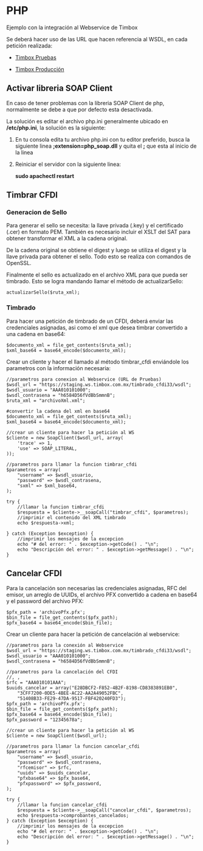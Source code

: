 # PHP
Ejemplo con la integración al Webservice de Timbox

Se deberá hacer uso de las URL que hacen referencia al WSDL, en cada petición realizada:

- [Timbox Pruebas](https://staging.ws.timbox.com.mx/timbrado_cfdi33/wsdl)

- [Timbox Producción](https://sistema.timbox.com.mx/timbrado_cfdi33/wsdl)

## Activar libreria SOAP Client
En caso de tener problemas con la libreria SOAP Client de php, normalmente se debe a que por defecto esta desactivada.

La solución es editar el archivo php.ini generalmente ubicado en **/etc/php.ini**, la solución es la siguiente:

1. En tu consola edita tu archivo php.ini con tu editor preferido, busca la siguiente linea  **;extension=php_soap.dll** y quita el **;** que esta al inicio de la linea

2. Reiniciar el servidor con la siguiente linea:

    **sudo apachectl restart**
    
## Timbrar CFDI
### Generacion de Sello
Para generar el sello se necesita: la llave privada (.key) y el certificado (.cer) en formato PEM. También es necesario incluir el XSLT del SAT para obtener transformar el XML a la cadena original.

De la cadena original se obtiene el digest y luego se utiliza el digest y la llave privada para obtener el sello. Todo esto se realiza con comandos de OpenSSL.

Finalmente el sello es actualizado en el archivo XML para que pueda ser timbrado. Esto se logra mandando llamar el método de actualizarSello:
```
actualizarSello($ruta_xml);
```
### Timbrado
Para hacer una petición de timbrado de un CFDI, deberá enviar las credenciales asignadas, asi como el xml que desea timbrar convertido a una cadena en base64:
```
$documento_xml = file_get_contents($ruta_xml);
$xml_base64 = base64_encode($documento_xml);
```
Crear un cliente y hacer el llamado al método timbrar_cfdi enviándole los parametros con la información necesaria:

```
//parametros para conexion al Webservice (URL de Pruebas)
$wsdl_url = "https://staging.ws.timbox.com.mx/timbrado_cfdi33/wsdl";
$wsdl_usuario = "AAA010101000";
$wsdl_contrasena = "h6584D56fVdBbSmmnB";
$ruta_xml = "archivoXml.xml";

#convertir la cadena del xml en base64
$documento_xml = file_get_contents($ruta_xml);
$xml_base64 = base64_encode($documento_xml);

//crear un cliente para hacer la petición al WS
$cliente = new SoapClient($wsdl_url, array(
    'trace' => 1,
    'use' => SOAP_LITERAL,
));

//parametros para llamar la funcion timbrar_cfdi
$parametros = array(
    "username" => $wsdl_usuario,
    "password" => $wsdl_contrasena,
    "sxml" => $xml_base64,
);

try {
    //llamar la funcion timbrar_cfdi
    $respuesta = $cliente->__soapCall("timbrar_cfdi", $parametros);
    //imprimir el contenido del XML timbrado
    echo $respuesta->xml;

} catch (Exception $exception) {
    //imprimir los mensajes de la excepcion
    echo "# del error: " . $exception->getCode() . "\n";
    echo "Descripción del error: " . $exception->getMessage() . "\n";
}
```

## Cancelar CFDI
Para la cancelación son necesarias las credenciales asignadas, RFC del emisor, un arreglo de UUIDs, el archivo PFX convertido a cadena en base64 y el password del archivo PFX:
```
$pfx_path = 'archivoPfx.pfx';
$bin_file = file_get_contents($pfx_path);
$pfx_base64 = base64_encode($bin_file);
```
Crear un cliente para hacer la petición de cancelación al webservice:
```
//parametros para la conexión al Webservice
$wsdl_url = "https://staging.ws.timbox.com.mx/timbrado_cfdi33/wsdl";
$wsdl_usuario = "AAA010101000";
$wsdl_contrasena = "h6584D56fVdBbSmmnB";

//parametros para la cancelación del CFDI
//, ,
$rfc = "AAA010101AAA";
$uuids_cancelar = array("E28DBCF2-F852-4B2F-8198-CD8383891EB0",
    "3CFF7200-0DE5-4BEE-AC22-AA2A49052FBC",
    "51408B33-FE29-47DA-9517-FBF420240FD3");
$pfx_path = 'archivoPfx.pfx';
$bin_file = file_get_contents($pfx_path);
$pfx_base64 = base64_encode($bin_file);
$pfx_password = "12345678a";

//crear un cliente para hacer la petición al WS
$cliente = new SoapClient($wsdl_url);

//parametros para llamar la funcion cancelar_cfdi
$parametros = array(
    "username" => $wsdl_usuario,
    "password" => $wsdl_contrasena,
    "rfcemisor" => $rfc,
    "uuids" => $uuids_cancelar,
    "pfxbase64" => $pfx_base64,
    "pfxpassword" => $pfx_password,
);

try {
    //llamar la funcion cancelar_cfdi
    $respuesta = $cliente->__soapCall("cancelar_cfdi", $parametros);
    echo $respuesta->comprobantes_cancelados;
} catch (Exception $exception) {
    //imprimir los mensajes de la excepcion
    echo "# del error: " . $exception->getCode() . "\n";
    echo "Descripción del error: " . $exception->getMessage() . "\n";
}
```
